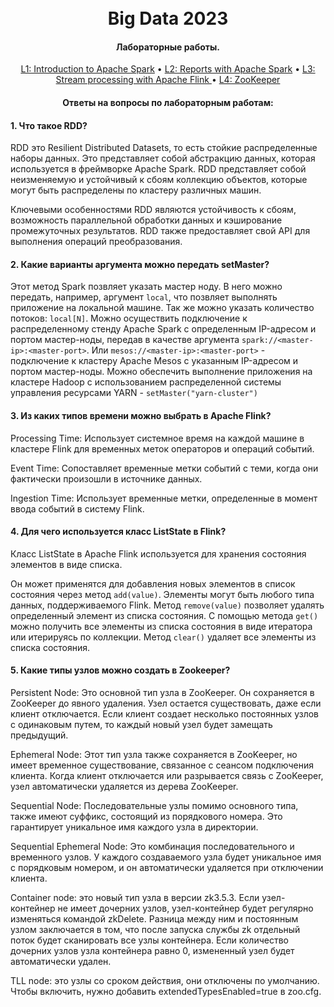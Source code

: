 <h1 align="center">
  <br>
  Big Data 2023
  <br>
</h1>

<h4 align="center" >Лабораторные работы.</h4>

<p align="center">
  <a href="L1/README.md"> L1: Introduction to Apache Spark</a> •
  <a href="L2/README.md">L2: Reports with Apache Spark</a> •
  <a href="L3/README.md"> L3: Stream processing with Apache Flink </a> •
  <a href="L4/README.md"> L4: ZooKeeper</a> 
</p>

<h4 align="center" >Ответы на вопросы по лабораторным работам:</h4>

#### 1. Что такое RDD?
RDD это Resilient Distributed Datasets, то есть стойкие распределенные наборы данных.
Это представляет собой абстракцию данных, которая используется в фреймворке Apache Spark. RDD представляет собой неизменяемую и устойчивый к сбоям коллекцию объектов, которые могут быть распределены по кластеру различных машин.

Ключевыми особенностями RDD являются устойчивость к сбоям, возможность параллельной обработки данных и кэширование промежуточных результатов. RDD также предоставляет свой API для выполнения операций преобразования.

#### 2. Какие варианты аргумента можно передать setMaster?
Этот метод Spark позвляет указать мастер ноду. В него можно передать, например, аргумент `local`, что позвляет выполнять приложение на локальной машине. Так же можно указать количество потоков: `local[N]`. Можно осуществить подключение к распределенному стенду Apache Spark с определенным IP-адресом и портом мастер-ноды, передав в качестве аргумента `spark://<master-ip>:<master-port>`. Или `mesos://<master-ip>:<master-port>` - подключение к кластеру Apache Mesos с указанным IP-адресом и портом мастер-ноды. Можно обеспечить выполнение приложения на кластере Hadoop с использованием распределенной системы управления ресурсами YARN - `setMaster("yarn-cluster")`

#### 3. Из каких типов времени можно выбрать в Apache Flink?
Processing Time: Использует системное время на каждой машине в кластере Flink для временных меток операторов и операций событий.

Event Time: Сопоставляет временные метки событий с теми, когда они фактически произошли в источнике данных.

Ingestion Time: Использует временные метки, определенные в момент ввода событий в систему Flink.

#### 4. Для чего используется класс ListState в Flink?
Класс ListState в Apache Flink используется для хранения состояния элементов в виде списка.

Он может применятся для добавления новых элементов в список состояния через метод  `add(value)`. Элементы могут быть любого типа данных, поддерживаемого Flink. Метод `remove(value)` позволяет удалять определенный элемент из списка состояния. С помощью метода `get()` можно получить все элементы из списка состояния в виде итератора или итерируясь по коллекции. Метод `clear()` удаляет все элементы из списка состояния.

#### 5. Какие типы узлов можно создать в Zookeeper?
Persistent Node: Это основной тип узла в ZooKeeper. Он сохраняется в ZooKeeper до явного удаления. Узел остается существовать, даже если клиент отключается. Если клиент создает несколько постоянных узлов с одинаковым путем, то каждый новый узел будет замещать предыдущий.

Ephemeral Node: Этот тип узла также сохраняется в ZooKeeper, но имеет временное существование, связанное с сеансом подключения клиента. Когда клиент отключается или разрывается связь с ZooKeeper, узел автоматически удаляется из дерева ZooKeeper.

Sequential Node: Последовательные узлы помимо основного типа, также имеют суффикс, состоящий из порядкового номера. Это гарантирует уникальное имя каждого узла в директории.

Sequential Ephemeral Node: Это комбинация последовательного и временного узлов. У каждого создаваемого узла будет уникальное имя с порядковым номером, и он автоматически удаляется при отключении клиента.

Container node: это новый тип узла в версии zk3.5.3. Если узел-контейнер не имеет дочерних узлов, узел-контейнер будет регулярно изменяться командой zkDelete. Разница между ним и постоянным узлом заключается в том, что после запуска службы zk отдельный поток будет сканировать все узлы контейнера. Если количество дочерних узлов узла контейнера равно 0, измененный узел будет автоматически удален. 

TLL node: это узлы со сроком действия, они отключены по умолчанию. Чтобы включить, нужно добавить extendedTypesEnabled=true в zoo.cfg.
